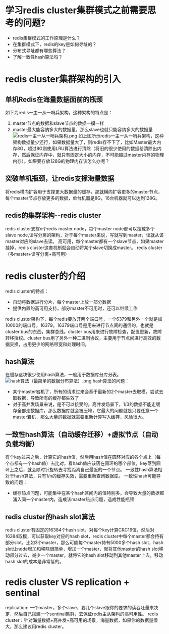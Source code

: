 # 学习redis cluster集群模式之前需要思考的问题?
- redis集群模式的工作原理是什么？
- 在集群模式下，redis的key是如何寻址的？
- 分布式寻址都有哪些算法？
- 了解一致性hash算法吗？
# redis cluster集群架构的引入
## 单机Redis在海量数据面前的瓶颈
如下为redis一主一从一哨兵架构，这种架构的特点是：
 1. master节点的数据和slave节点的数据一模一样
 2. master最大能容纳多大的数据量，那么slave也就只能容纳多大的数据量
![redis一主一从一哨兵架构.png](https://upload-images.jianshu.io/upload_images/9905084-48e298f877e62143.png?imageMogr2/auto-orient/strip%7CimageView2/2/w/1240)
如上图所示redis一主一从一哨兵架构，这种架构数据量少还行，如果数据量大了，则redis存不下了，比如Master最大内存8G，超过8G则使用LRU算法进行清除（将旧的很少使用的数据给清除出内存，然后保证内存中，就只有固定大小的内存，不可能超过master内存的物理内存）。如果要存放128G的物理内存该怎么办呢？
## 突破单机瓶颈，让redis支撑海量数据
将redis横向扩容用于支撑更大数据量的缓存，那就横向扩容更多的master节点，每个master节点存放更多的数据，单台机器是8G，16台机器就可以达到128G。
## redis的集群架构--redis cluster
redis cluster支撑n个redis master node，每个master node都可以挂载多个slave node,读写分离的架构，对于每个master来说，写就写到master，读就从该master对应的slave去读。
高可用，每个master都有一个slave节点，如果master挂掉，redis cluster这套机制就会自动将某个slave切换成master。
redis cluster（多master+读写分离+高可用）
# redis cluster的介绍
redis cluster的特点：
- 自动将数据进行分片，每个master上放一部分数据
- 提供内置的高可用支持，部分master不可用时，还可以继续工作

redis cluster架构下，每个redis要放开两个端口号，一个6379和另外一个就是加10000的端口号，16379。16379端口号是用来进行节点间的通信的，也就是cluster bus的东西，集群总线。cluster bus用来进行故障检查，配置更新，故障转移授权。cluster bus用了另外一种二进制协议，主要用于节点间进行高效的数据交换，占用更少的网络带宽和处理时间。
## hash算法
在缓存这块很少使用hash算法，一般用于数据库分库分表。
![hash算法（最简单的数据分布算法）.png](https://upload-images.jianshu.io/upload_images/9905084-a38af88cba24cb8c.png?imageMogr2/auto-orient/strip%7CimageView2/2/w/1240)
hash算法的问题：
- 某个master宕机了，所有的请求过来会基于最新的2个master去取模，尝试去取数据，导致所有的缓存都失效了
- 对于高并发场景来说，是不可以接受的。高并发场景下，1/3的数据不能走缓存全部走数据库，那么数据库就会被压垮，它最大的问题就是只要任意一个master宕机，那么大量的数据就需要重新计算写入缓存，风险很大。

## 一致性hash算法（自动缓存迁移）+虚拟节点（自动负载均衡）
有个key过来之后，计算它的hash值，然后用hash值在圆环对应的各个点上（每个点都有一个hash值）去比对，看hash值应该落在圆环的哪个部位，key落到圆环上之后，就会顺时针旋转去寻找距离自己最近的一个节点。
一致性hash算法相对于hash算法，只有1/n的缓存失效，需要重新查询数据库。
一致性hash可能导致的问题：
- 缓存热点问题，可能集中在某个hash区间内的值特别多，会导致大量的数据都涌入同一个master内，造成该master热点问题，造成性能瓶颈

## redis cluster的hash slot算法
redis cluster有固定的16384个hash slot，对每个key计算CRC16值，然后对16384取模，可以获取key对应的hash slot，redis cluster中每个master都会持有部分slot，比如3个master，那么可能每个master持有5000多个hash slot，hash slot让node增加和移除很简单，增加一个master，就将其他master的hash slot移动部分过去，减少一个master，就将它的hash slot移动到其他master上去，移动hash slot的成本是非常低的。

# redis cluster VS replication + sentinal
replication: 一个master，多个slave，要几个slave跟你的要求的读吞吐量来决定，然后自己搭建一个sentinal集群，去保证redis主从架构的高可用性。
redis cluster：针对海量数据+高并发+高可用的场景，海量数据，如果你的数据量很大，那么建议用redis cluster。


